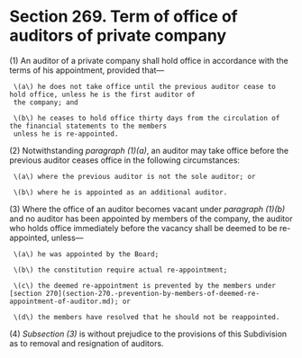 # Section 269. Term of office of auditors of private company

\(1\) An auditor of a private company shall hold office in accordance with the terms of his appointment, provided that—

     \(a\) he does not take office until the previous auditor cease to hold office, unless he is the first auditor of  
     the company; and

     \(b\) he ceases to hold office thirty days from the circulation of the financial statements to the members  
     unless he is re-appointed.

\(2\) Notwithstanding _paragraph \(1\)\(a\)_, an auditor may take office before the previous auditor ceases office in the following circumstances:

     \(a\) where the previous auditor is not the sole auditor; or

     \(b\) where he is appointed as an additional auditor.

\(3\) Where the office of an auditor becomes vacant under _paragraph \(1\)\(b\)_ and no auditor has been appointed by members of the company, the auditor who holds office immediately before the vacancy shall be deemed to be re-appointed, unless—

     \(a\) he was appointed by the Board;

     \(b\) the constitution require actual re-appointment;

     \(c\) the deemed re-appointment is prevented by the members under [section 270](section-270.-prevention-by-members-of-deemed-re-appointment-of-auditor.md); or

     \(d\) the members have resolved that he should not be reappointed.

\(4\) _Subsection \(3\)_ is without prejudice to the provisions of this Subdivision as to removal and resignation of auditors.

